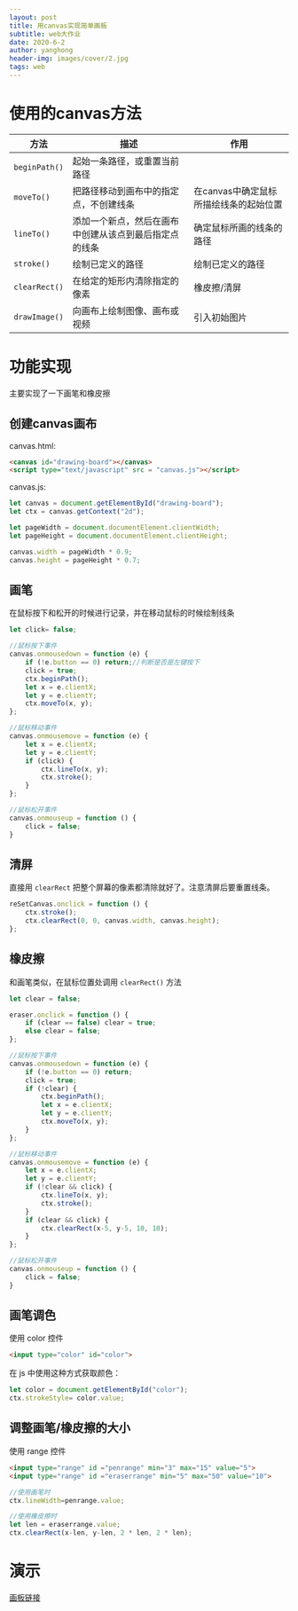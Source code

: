 ```yaml
---
layout: post
title: 用canvas实现简单画板
subtitle: web大作业
date: 2020-6-2
author: yanghong
header-img: images/cover/2.jpg
tags: web
---
```




# 使用的canvas方法

| 方法          | 描述                                                   | 作用                                   |
| ------------- | ------------------------------------------------------ | -------------------------------------- |
| `beginPath()` | 起始一条路径，或重置当前路径                           |                                        |
| `moveTo()`    | 把路径移动到画布中的指定点，不创建线条                 | 在canvas中确定鼠标所描绘线条的起始位置 |
| `lineTo()`    | 添加一个新点，然后在画布中创建从该点到最后指定点的线条 | 确定鼠标所画的线条的路径               |
| `stroke()`    | 绘制已定义的路径                                       | 绘制已定义的路径                       |
| `clearRect()` | 在给定的矩形内清除指定的像素                           | 橡皮擦/清屏                            |
| `drawImage()` | 向画布上绘制图像、画布或视频                           | 引入初始图片                           |



# 功能实现

主要实现了一下画笔和橡皮擦

## 创建canvas画布

canvas.html:

```html
<canvas id="drawing-board"></canvas>
<script type="text/javascript" src = "canvas.js"></script>
```

canvas.js:

```js
let canvas = document.getElementById("drawing-board");
let ctx = canvas.getContext("2d");

let pageWidth = document.documentElement.clientWidth;
let pageHeight = document.documentElement.clientHeight;

canvas.width = pageWidth * 0.9;
canvas.height = pageHeight * 0.7;
```

## 画笔

在鼠标按下和松开的时候进行记录，并在移动鼠标的时候绘制线条

```js
let click= false;

//鼠标按下事件
canvas.onmousedown = function (e) {
    if (!e.button == 0) return;//判断是否是左键按下
    click = true;
    ctx.beginPath();
    let x = e.clientX;
    let y = e.clientY;
    ctx.moveTo(x, y);
};

//鼠标移动事件
canvas.onmousemove = function (e) {
    let x = e.clientX;
    let y = e.clientY;
    if (click) {
        ctx.lineTo(x, y);
        ctx.stroke();
    }
};

//鼠标松开事件
canvas.onmouseup = function () {
    click = false;
}
```

## 清屏

直接用 `clearRect` 把整个屏幕的像素都清除就好了。注意清屏后要重置线条。

```js
reSetCanvas.onclick = function () {
    ctx.stroke();
    ctx.clearRect(0, 0, canvas.width, canvas.height);
};
```

## 橡皮擦

和画笔类似，在鼠标位置处调用 `clearRect()` 方法

```js
let clear = false;

eraser.onclick = function () {
    if (clear == false) clear = true;
    else clear = false;
};

//鼠标按下事件
canvas.onmousedown = function (e) {
    if (!e.button == 0) return;
    click = true;
    if (!clear) {
        ctx.beginPath();
        let x = e.clientX;
        let y = e.clientY;
        ctx.moveTo(x, y);
    }
};

//鼠标移动事件
canvas.onmousemove = function (e) {
    let x = e.clientX;
    let y = e.clientY;
    if (!clear && click) {
        ctx.lineTo(x, y);
        ctx.stroke();
    }
    if (clear && click) {
        ctx.clearRect(x-5, y-5, 10, 10);
    }
};

//鼠标松开事件
canvas.onmouseup = function () {
    click = false;
}
```



## 画笔调色

使用 color 控件

```html
<input type="color" id="color">
```

在 js 中使用这种方式获取颜色：

```js
let color = document.getElementById("color");
ctx.strokeStyle= color.value;
```

## 调整画笔/橡皮擦的大小

使用 range 控件

```html
<input type="range" id ="penrange" min="3" max="15" value="5">
<input type="range" id ="eraserrange" min="5" max="50" value="10">
```

```js
//使用画笔时
ctx.lineWidth=penrange.value;

//使用橡皮擦时
let len = eraserrange.value;
ctx.clearRect(x-len, y-len, 2 * len, 2 * len);
```






# 演示

[画板链接](/canvas%E7%94%BB%E6%9D%BF/)